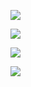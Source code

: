 ﻿![](Aspose.Words.d49748c4-02b7-438d-9eea-cc74cd7a167a.001.jpeg)

![](Aspose.Words.d49748c4-02b7-438d-9eea-cc74cd7a167a.002.jpeg)

![](Aspose.Words.d49748c4-02b7-438d-9eea-cc74cd7a167a.003.jpeg)

![](Aspose.Words.d49748c4-02b7-438d-9eea-cc74cd7a167a.004.jpeg)
